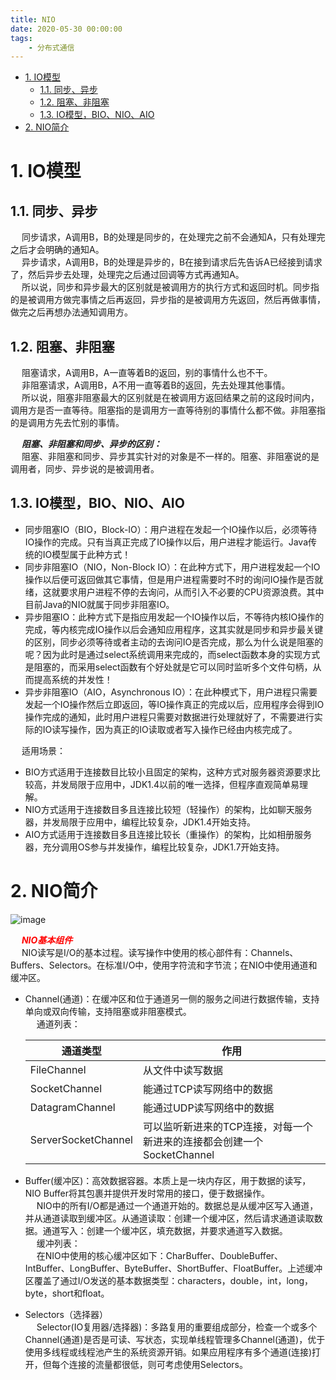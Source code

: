 ```yaml
---
title: NIO
date: 2020-05-30 00:00:00
tags:
    - 分布式通信
---
```


<!-- TOC -->

- [1. IO模型](#1-io模型)
    - [1.1. 同步、异步](#11-同步异步)
    - [1.2. 阻塞、非阻塞](#12-阻塞非阻塞)
    - [1.3. IO模型，BIO、NIO、AIO](#13-io模型bionioaio)
- [2. NIO简介](#2-nio简介)

<!-- /TOC -->



# 1. IO模型  

## 1.1. 同步、异步  
&emsp; 同步请求，A调用B，B的处理是同步的，在处理完之前不会通知A，只有处理完之后才会明确的通知A。  
&emsp; 异步请求，A调用B，B的处理是异步的，B在接到请求后先告诉A已经接到请求了，然后异步去处理，处理完之后通过回调等方式再通知A。  
&emsp; 所以说，同步和异步最大的区别就是被调用方的执行方式和返回时机。同步指的是被调用方做完事情之后再返回，异步指的是被调用方先返回，然后再做事情，做完之后再想办法通知调用方。  

## 1.2. 阻塞、非阻塞  
&emsp; 阻塞请求，A调用B，A一直等着B的返回，别的事情什么也不干。  
&emsp; 非阻塞请求，A调用B，A不用一直等着B的返回，先去处理其他事情。  
&emsp; 所以说，阻塞非阻塞最大的区别就是在被调用方返回结果之前的这段时间内，调用方是否一直等待。阻塞指的是调用方一直等待别的事情什么都不做。非阻塞指的是调用方先去忙别的事情。  

&emsp; ***阻塞、非阻塞和同步、异步的区别：***  
&emsp; 阻塞、非阻塞和同步、异步其实针对的对象是不一样的。阻塞、非阻塞说的是调用者，同步、异步说的是被调用者。  

## 1.3. IO模型，BIO、NIO、AIO  
* 同步阻塞IO（BIO，Block-IO）：用户进程在发起一个IO操作以后，必须等待IO操作的完成。只有当真正完成了IO操作以后，用户进程才能运行。Java传统的IO模型属于此种方式！  
* 同步非阻塞IO（NIO，Non-Block IO）：在此种方式下，用户进程发起一个IO操作以后便可返回做其它事情，但是用户进程需要时不时的询问IO操作是否就绪，这就要求用户进程不停的去询问，从而引入不必要的CPU资源浪费。其中目前Java的NIO就属于同步非阻塞IO。  
* 异步阻塞IO：此种方式下是指应用发起一个IO操作以后，不等待内核IO操作的完成，等内核完成IO操作以后会通知应用程序，这其实就是同步和异步最关键的区别，同步必须等待或者主动的去询问IO是否完成，那么为什么说是阻塞的呢？因为此时是通过select系统调用来完成的，而select函数本身的实现方式是阻塞的，而采用select函数有个好处就是它可以同时监听多个文件句柄，从而提高系统的并发性！  
* 异步非阻塞IO（AIO，Asynchronous IO）：在此种模式下，用户进程只需要发起一个IO操作然后立即返回，等IO操作真正的完成以后，应用程序会得到IO操作完成的通知，此时用户进程只需要对数据进行处理就好了，不需要进行实际的IO读写操作，因为真正的IO读取或者写入操作已经由内核完成了。  

&emsp; 适用场景：  

* BIO方式适用于连接数目比较小且固定的架构，这种方式对服务器资源要求比较高，并发局限于应用中，JDK1.4以前的唯一选择，但程序直观简单易理解。  
* NIO方式适用于连接数目多且连接比较短（轻操作）的架构，比如聊天服务器，并发局限于应用中，编程比较复杂，JDK1.4开始支持。  
* AIO方式适用于连接数目多且连接比较长（重操作）的架构，比如相册服务器，充分调用OS参与并发操作，编程比较复杂，JDK1.7开始支持。  

# 2. NIO简介  
![image](https://gitee.com/wt1814/pic-host/raw/master/images/microService/communication/NIO-14.png)  

&emsp; ***<font color = "red">NIO基本组件</font>***  
&emsp; NIO读写是I/O的基本过程。读写操作中使用的核心部件有：Channels、Buffers、Selectors。在标准I/O中，使用字符流和字节流；在NIO中使用通道和缓冲区。  

* Channel(通道)：在缓冲区和位于通道另一侧的服务之间进行数据传输，支持单向或双向传输，支持阻塞或非阻塞模式。  
    &emsp; 通道列表：  

    |通道类型|作用|
    |---|---|
    |FileChannel|从文件中读写数据|
    |SocketChannel|能通过TCP读写网络中的数据|
    |DatagramChannel|能通过UDP读写网络中的数据|
    |ServerSocketChannel|可以监听新进来的TCP连接，对每一个新进来的连接都会创建一个SocketChannel|
* Buffer(缓冲区)：高效数据容器。本质上是一块内存区，用于数据的读写，NIO Buffer将其包裹并提供开发时常用的接口，便于数据操作。  
    &emsp; NIO中的所有I/O都是通过一个通道开始的。数据总是从缓冲区写入通道，并从通道读取到缓冲区。从通道读取：创建一个缓冲区，然后请求通道读取数据。通道写入：创建一个缓冲区，填充数据，并要求通道写入数据。  
    &emsp; 缓冲列表：  
    &emsp; 在NIO中使用的核心缓冲区如下：CharBuffer、DoubleBuffer、IntBuffer、LongBuffer、ByteBuffer、ShortBuffer、FloatBuffer。上述缓冲区覆盖了通过I/O发送的基本数据类型：characters，double，int，long，byte，short和float。
* Selectors（选择器）  
    &emsp; Selector(IO复用器/选择器)：多路复用的重要组成部分，检查一个或多个Channel(通道)是否是可读、写状态，实现单线程管理多Channel(通道)，优于使用多线程或线程池产生的系统资源开销。如果应用程序有多个通道(连接)打开，但每个连接的流量都很低，则可考虑使用Selectors。



